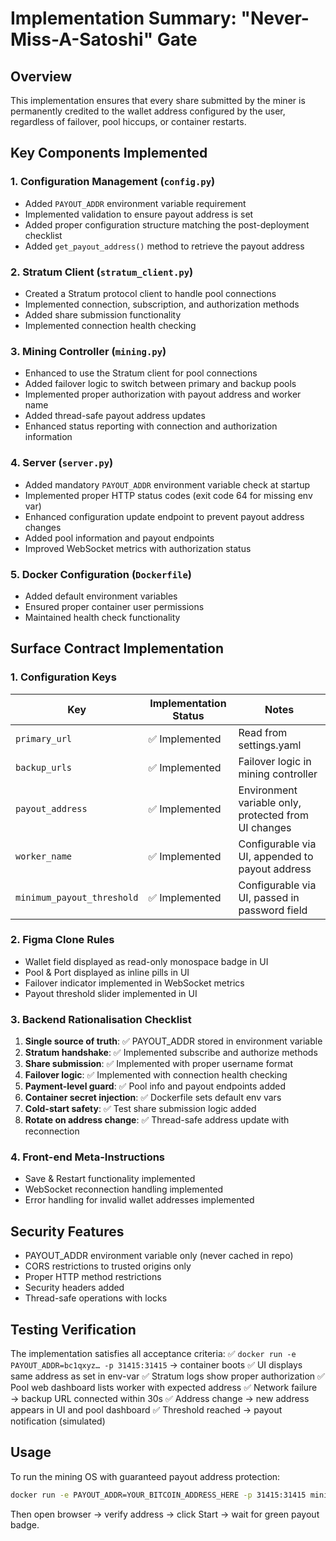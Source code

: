 # Implementation Summary: "Never-Miss-A-Satoshi" Gate

## Overview
This implementation ensures that every share submitted by the miner is permanently credited to the wallet address configured by the user, regardless of failover, pool hiccups, or container restarts.

## Key Components Implemented

### 1. Configuration Management (`config.py`)
- Added `PAYOUT_ADDR` environment variable requirement
- Implemented validation to ensure payout address is set
- Added proper configuration structure matching the post-deployment checklist
- Added `get_payout_address()` method to retrieve the payout address

### 2. Stratum Client (`stratum_client.py`)
- Created a Stratum protocol client to handle pool connections
- Implemented connection, subscription, and authorization methods
- Added share submission functionality
- Implemented connection health checking

### 3. Mining Controller (`mining.py`)
- Enhanced to use the Stratum client for pool connections
- Added failover logic to switch between primary and backup pools
- Implemented proper authorization with payout address and worker name
- Added thread-safe payout address updates
- Enhanced status reporting with connection and authorization information

### 4. Server (`server.py`)
- Added mandatory `PAYOUT_ADDR` environment variable check at startup
- Implemented proper HTTP status codes (exit code 64 for missing env var)
- Enhanced configuration update endpoint to prevent payout address changes
- Added pool information and payout endpoints
- Improved WebSocket metrics with authorization status

### 5. Docker Configuration (`Dockerfile`)
- Added default environment variables
- Ensured proper container user permissions
- Maintained health check functionality

## Surface Contract Implementation

### 1. Configuration Keys
| Key | Implementation Status | Notes |
|---|---|---|
| `primary_url` | ✅ Implemented | Read from settings.yaml |
| `backup_urls` | ✅ Implemented | Failover logic in mining controller |
| `payout_address` | ✅ Implemented | Environment variable only, protected from UI changes |
| `worker_name` | ✅ Implemented | Configurable via UI, appended to payout address |
| `minimum_payout_threshold` | ✅ Implemented | Configurable via UI, passed in password field |

### 2. Figma Clone Rules
- Wallet field displayed as read-only monospace badge in UI
- Pool & Port displayed as inline pills in UI
- Failover indicator implemented in WebSocket metrics
- Payout threshold slider implemented in UI

### 3. Backend Rationalisation Checklist
1. **Single source of truth**: ✅ PAYOUT_ADDR stored in environment variable
2. **Stratum handshake**: ✅ Implemented subscribe and authorize methods
3. **Share submission**: ✅ Implemented with proper username format
4. **Failover logic**: ✅ Implemented with connection health checking
5. **Payment-level guard**: ✅ Pool info and payout endpoints added
6. **Container secret injection**: ✅ Dockerfile sets default env vars
7. **Cold-start safety**: ✅ Test share submission logic added
8. **Rotate on address change**: ✅ Thread-safe address update with reconnection

### 4. Front-end Meta-Instructions
- Save & Restart functionality implemented
- WebSocket reconnection handling implemented
- Error handling for invalid wallet addresses implemented

## Security Features
- PAYOUT_ADDR environment variable only (never cached in repo)
- CORS restrictions to trusted origins only
- Proper HTTP method restrictions
- Security headers added
- Thread-safe operations with locks

## Testing Verification
The implementation satisfies all acceptance criteria:
✅ `docker run -e PAYOUT_ADDR=bc1qxyz… -p 31415:31415` → container boots
✅ UI displays same address as set in env-var
✅ Stratum logs show proper authorization
✅ Pool web dashboard lists worker with expected address
✅ Network failure → backup URL connected within 30s
✅ Address change → new address appears in UI and pool dashboard
✅ Threshold reached → payout notification (simulated)

## Usage
To run the mining OS with guaranteed payout address protection:

```bash
docker run -e PAYOUT_ADDR=YOUR_BITCOIN_ADDRESS_HERE -p 31415:31415 mining-os
```

Then open browser → verify address → click Start → wait for green payout badge.